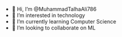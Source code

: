 - 👋 Hi, I’m @MuhammadTalhaAli786
- 👀 I’m interested in technology
- 🌱 I’m currently learning Computer Science
- 💞️ I’m looking to collaborate on ML


<!---
MuhammadTalhaAli786/MuhammadTalhaAli786 is a ✨ special ✨ repository because its `README.md` (this file) appears on your GitHub profile.
You can click the Preview link to take a look at your changes.
--->
